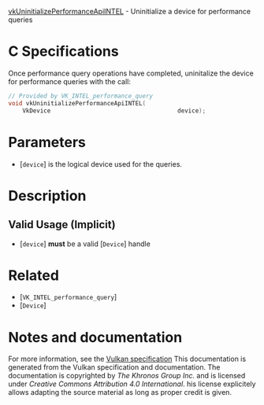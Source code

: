 [vkUninitializePerformanceApiINTEL](https://www.khronos.org/registry/vulkan/specs/1.3-extensions/man/html/vkUninitializePerformanceApiINTEL.html) - Uninitialize a device for performance queries

# C Specifications
Once performance query operations have completed, uninitalize the device for
performance queries with the call:
```c
// Provided by VK_INTEL_performance_query
void vkUninitializePerformanceApiINTEL(
    VkDevice                                    device);
```

# Parameters
- [`device`] is the logical device used for the queries.

# Description
## Valid Usage (Implicit)
-  [`device`] **must**  be a valid [`Device`] handle

# Related
- [`VK_INTEL_performance_query`]
- [`Device`]

# Notes and documentation
For more information, see the [Vulkan specification](https://www.khronos.org/registry/vulkan/specs/1.3-extensions/html/vkspec.html)
This documentation is generated from the Vulkan specification and documentation.
The documentation is copyrighted by *The Khronos Group Inc.* and is licensed under *Creative Commons Attribution 4.0 International*.
his license explicitely allows adapting the source material as long as proper credit is given.
        